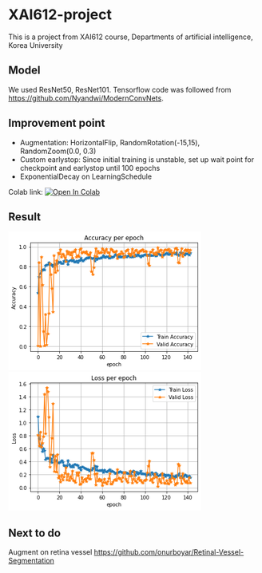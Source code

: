 # XAI612-project
This is a project from XAI612 course, Departments of artificial intelligence, Korea University

## Model
We used ResNet50, ResNet101. Tensorflow code was followed from https://github.com/Nyandwi/ModernConvNets.

## Improvement point
* Augmentation: HorizontalFlip, RandomRotation(-15,15), RandomZoom(0.0, 0.3)
* Custom earlystop: Since initial training is unstable, set up wait point for checkpoint and earlystop until 100 epochs
* ExponentialDecay on LearningSchedule

Colab link: [![Open In Colab](https://colab.research.google.com/assets/colab-badge.svg)](https://colab.research.google.com/drive/1DeTFm5gnW3lucOyaMJY945yzm_PorUQW?usp=sharing)

## Result
<img class="Acc" src="Accuracy.png">
<img class="Acc" src="Loss.png">

## Next to do
Augment on retina vessel https://github.com/onurboyar/Retinal-Vessel-Segmentation
